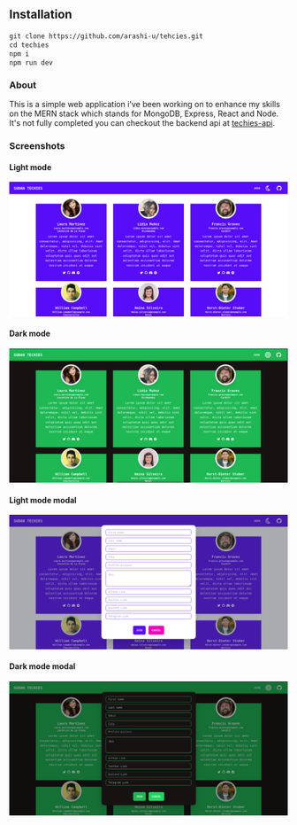 ## Installation

```
git clone https://github.com/arashi-u/tehcies.git
cd techies
npm i
npm run dev
```

### About

This is a simple web application i've been working on to enhance my skills on the MERN stack which stands for MongoDB, Express, React and Node.
It's not fully completed you can checkout the backend api at [techies-api](https://github.com/arashi-u/techies-api).

### Screenshots

#### Light mode
![lightmode](./screenshots/light.png)

#### Dark mode
![darkmode](./screenshots/dark.png)

#### Light mode modal
![lightmodal](./screenshots/light-modal.png)

#### Dark mode modal
![darkmodal](./screenshots/dark-modal.png)
